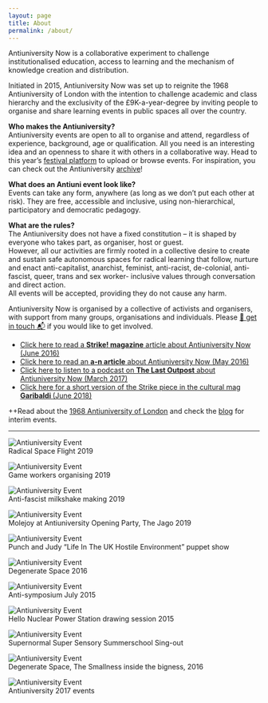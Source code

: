 ```yaml
---
layout: page
title: About
permalink: /about/
---
```


<span class="anti">Antiuniversity Now</span> is a collaborative experiment to challenge institutionalised education, access to learning and the mechanism of knowledge creation and distribution.

Initiated in 2015, <span class="anti">Antiuniversity Now</span> was set up to reignite the 1968 Antiuniversity of London with the intention to challenge academic and class hierarchy and the exclusivity of the £9K-a-year-degree by inviting people to organise and share learning events in public spaces all over the country.

**Who makes the Antiuniversity?**<br/>
Antiuniversity events are open to all to organise and attend, regardless of experience, background, age or qualification. All you need is an interesting idea and an openness to share it with others in a collaborative way. Head to this year’s <a href="https://antiuni-2021.samandreae.com/" target="_blank">festival platform</a> to upload or browse events.
For inspiration, you can check out the Antiuniversity <a href="/archive">archive</a>!

**What does an Antiuni event look like?**<br/>
Events can take any form, anywhere (as long as we don’t put each other at risk). They are free, accessible and inclusive, using non-hierarchical, participatory and democratic pedagogy.

**What are the rules?**<br/>
The Antiuniversity does not have a fixed constitution – it is shaped by everyone who takes part, as organiser, host or guest.<br/>
However, all our activities are firmly rooted in a collective desire to create and sustain safe autonomous spaces for radical learning that follow, nurture and enact anti-capitalist, anarchist, feminist, anti-racist, de-colonial, anti-fascist, queer, trans and sex worker- inclusive values through conversation and direct action.<br/>
All events will be accepted, providing they do not cause any harm.<br/>

<span class="anti">Antiuniversity Now</span> is organised by a collective of activists and organisers, with support from many groups, organisations and individuals. Please <a href="/contact">📮 get in touch 📬</a> if you would like to get involved.

- <a href="http://strikemag.org/antiuniversity-now/" target="_blank">Click here to read a <b>Strike! magazine</b> article about Antiuniversity Now (June 2016)</a>
- <a href="https://www.a-n.co.uk/news/antiuniversity-now-festival-the-idea-is-that-knowledge-is-created-and-shared-by-people?platform=hootsuite" target="_blank" target="_blank">Click here to read an <b>a-n article</b> about Antiuniversity Now (May 2016)</a>
- <a href="https://soundcloud.com/thelastoutpost1/15-the-anti-university-emma?utm_source=soundcloud&utm_campaign=share&utm_medium=twitter" target="_blank">Click here to listen to a podcast on <b>The Last Outpost</b> about Antiuniversity Now (March 2017)</a>
- <a href="http://www.theindependentproject.it/garibaldi-journal/antiuniversity-now-radical-learning-as-direct-action/" target="_blank">Click here for a short version of the Strike piece in the cultural mag <b>Garibaldi </b>(June 2018) </a>

++Read about the <a href="/history">1968 Antiuniversity of London</a> and check the <a href="/blog">blog</a> for interim events.

<hr class="dotted">

![Antiuniversity Event](/assets/images/about/about-event-11.png)<br /><span class="caption">Radical Space Flight 2019</span>

![Antiuniversity Event](/assets/images/about/about-event-1.jpg)<br /><span class="caption">Game workers organising 2019</span>

![Antiuniversity Event](/assets/images/about/about-event-3.jpg)<br /><span class="caption">Anti-fascist milkshake making 2019</span>

![Antiuniversity Event](/assets/images/about/about-event-4.jpg)<br /><span class="caption">Molejoy at Antiuniversity Opening Party, The Jago 2019</span>

![Antiuniversity Event](/assets/images/about/about-event-2.jpg)<br /><span class="caption">Punch and Judy “Life In The UK Hostile Environment” puppet show</span>

![Antiuniversity Event](/assets/images/about/about-event-10.png)<br /><span class="caption">Degenerate Space 2016</span>

![Antiuniversity Event](/assets/images/about/about-event-5.png)<br /><span class="caption">Anti-symposium July 2015</span>

![Antiuniversity Event](/assets/images/about/about-event-6.png)<br /><span class="caption">Hello Nuclear Power Station drawing session 2015</span>

![Antiuniversity Event](/assets/images/about/about-event-7.png)<br /><span class="caption">Supernormal Super Sensory Summerschool Sing-out</span>

![Antiuniversity Event](/assets/images/about/about-event-8.png)<br /><span class="caption">Degenerate Space, The Smallness inside the bigness, 2016</span>

![Antiuniversity Event](/assets/images/about/about-event-9.png)<br /><span class="caption">Antiuniversity 2017 events</span>
